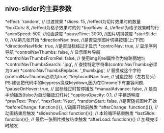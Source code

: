 ## nivo-slider的主要参数

*effect: 'random', // 过渡效果 
*slices: 15, //effect为切片效果时的数量 
*boxCols: 8, //effect为格子效果时的列 
*boxRows: 4, //effect为格子效果时的行 
*animSpeed: 500, //动画速度 
*pauseTime: 3000, //图片切换速度 
*startSlide: 0, //从第几张开始 
*directionNav: true, //是否显示图片切换按钮(上/下页) 
*directionNavHide: true, //是否鼠标经过才显示 
*controlNav: true, // 显示序列导航 
*controlNavThumbs: false, // 显示图片导航 
*controlNavThumbsFromRel: false, // 使用img的rel属性作为缩略图地址 
*controlNavThumbsSearch: '.jpg', // 查找特定字符串(controlNavThumbs必须为true)
*controlNavThumbsReplace: '_thumb.jpg', // 替换成这个字符(controlNavThumbs必须为true) 
*keyboardNav: true, // 键盘控制（左右箭头）PS:建议把代码中的keypress换成keydown,因为在Chrome下有兼容问题. 
*pauseOnHover: true, // 鼠标经过时暂停播放 
*manualAdvance: false, // 是否手动播放(false为自动播放幻灯片) 
*captionOpacity: 0.1, // 字幕透明度 
*prevText: 'Prev', 
*nextText: 'Next', 
*randomStart: false, //是否随机图片开始 
*beforeChange: function(){}, //动画开始前触发 
*afterChange: function(){}, //动画结束后触发 
*slideshowEnd: function(){}, // 本轮循环结束触发 
*lastSlide: function(){}, // 最后一张图片播放结束触发 
*afterLoad: function(){} // 加载完毕时触发 